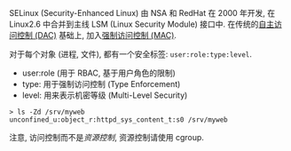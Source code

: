 SELinux (Security-Enhanced Linux) 由 NSA 和 RedHat 在 2000 年开发, 在 Linux2.6 中合并到主线 LSM (Linux Security Module) 接口中. 在传统的[自主访问控制 (DAC)](../../../Security/安全模型.md) 基础上, 加入[强制访问控制 (MAC)](../../../Security/安全模型.md).

对于每个对象 (进程, 文件), 都有一个安全标签: `user:role:type:level`. 
- user:role (用于 RBAC, 基于用户角色的限制)
- type: 用于强制访问控制 (Type Enforcement)
- level: 用来表示机密等级 (Multi-Level Security)

```
> ls -Zd /srv/myweb
unconfined_u:object_r:httpd_sys_content_t:s0 /srv/myweb
```

注意, 访问控制而不是*资源控制*, 资源控制请使用 cgroup.